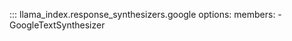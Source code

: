 ::: llama_index.response_synthesizers.google
    options:
      members:
        - GoogleTextSynthesizer
